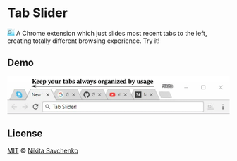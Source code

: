 # Tab Slider

<img src="src/img/logo-128.png" width=16 vertical-align=bottom/> A Chrome extension which just slides most recent tabs to the left, 
creating totally different browsing experience. Try it!

Demo
----

![Demo](demo.gif "Demo")

License
-------

[MIT](license) © [Nikita Savchenko](https://nikita.tk)
